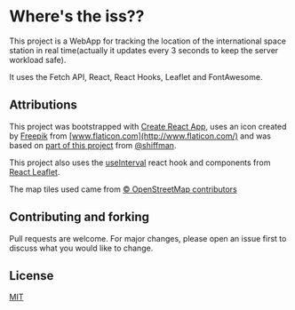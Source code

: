 # Where's the iss??

This project is a WebApp for tracking the location of the international space station in real time(actually it updates every 3 seconds to keep the server workload safe).

It uses the Fetch API, React, React Hooks, Leaflet and FontAwesome.

## Attributions

This project was bootstrapped with [Create React App](https://github.com/facebook/create-react-app), uses an icon created by [Freepik](https://www.flaticon.com/authors/freepik) from [www.flaticon.com](http://www.flaticon.com/) and was based on [part of this project](https://github.com/CodingTrain/Intro-to-Data-APIs-JS) from [@shiffman](https://github.com/shiffman/).

This project also uses the [useInterval](https://github.com/donavon/use-interval) react hook and components from [React Leaflet](https://github.com/PaulLeCam/react-leaflet).

The map tiles used came from [© OpenStreetMap contributors](https://www.openstreetmap.org/copyright)



## Contributing and forking
Pull requests are welcome. For major changes, please open an issue first to discuss what you would like to change.

## License
[MIT](https://choosealicense.com/licenses/mit/)
